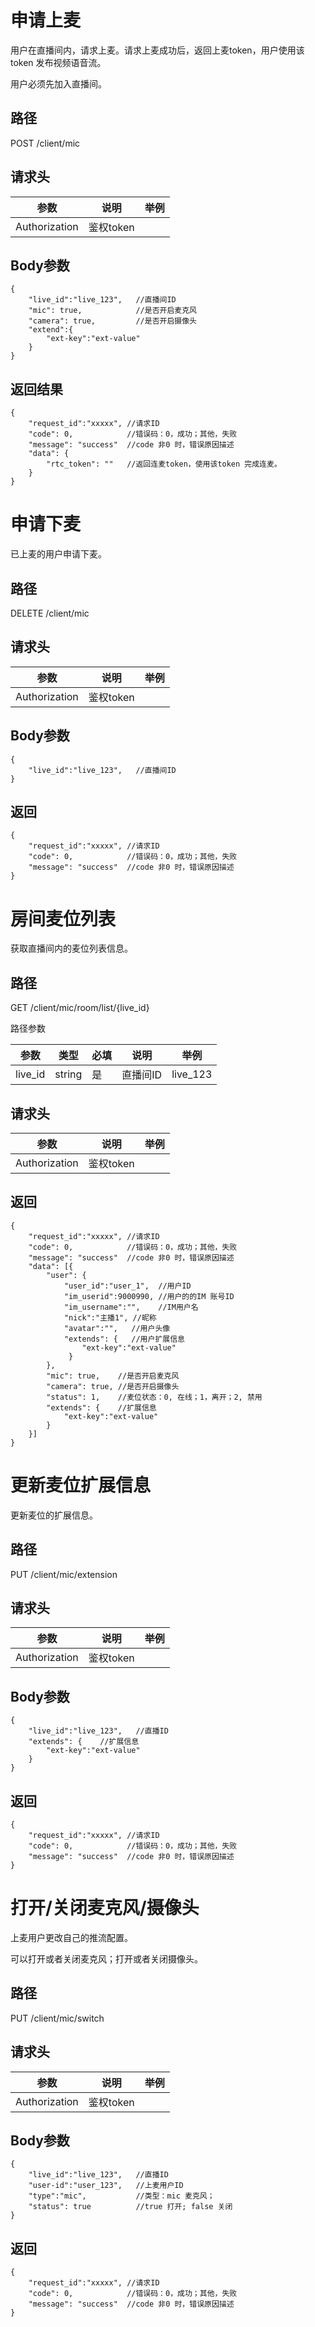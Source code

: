 # 申请上麦
用户在直播间内，请求上麦。请求上麦成功后，返回上麦token，用户使用该token 发布视频语音流。

用户必须先加入直播间。

## 路径
POST /client/mic

## 请求头
| 参数           | 说明            | 举例              |
|----           | ---            | ---               |
| Authorization | 鉴权token |      |

## Body参数
```
{
    "live_id":"live_123",   //直播间ID
    "mic": true,            //是否开启麦克风
    "camera": true,         //是否开启摄像头
    "extend":{
        "ext-key":"ext-value"
    }
}
```

## 返回结果
```
{
    "request_id":"xxxxx", //请求ID
    "code": 0,            //错误码：0，成功；其他，失败
    "message": "success"  //code 非0 时，错误原因描述
    "data": {
        "rtc_token": ""   //返回连麦token，使用该token 完成连麦。
    }
}
```

# 申请下麦
已上麦的用户申请下麦。

## 路径
DELETE /client/mic

## 请求头
| 参数           | 说明            | 举例              |
|----           | ---            | ---               |
| Authorization | 鉴权token |      |

## Body参数
```
{
    "live_id":"live_123",   //直播间ID
}
```

## 返回
```
{
    "request_id":"xxxxx", //请求ID
    "code": 0,            //错误码：0，成功；其他，失败
    "message": "success"  //code 非0 时，错误原因描述
}
```

# 房间麦位列表
获取直播间内的麦位列表信息。

## 路径
GET /client/mic/room/list/{live_id}

路径参数

| 参数            | 类型     | 必填   | 说明             | 举例       |
| ---------      | ------  |  ----- |   ------          |----------|
| live_id       | string  |  是 | 直播间ID    | live_123 |

## 请求头
| 参数           | 说明            | 举例              |
|----           | ---            | ---               |
| Authorization | 鉴权token |      |

## 返回
```
{
    "request_id":"xxxxx", //请求ID
    "code": 0,            //错误码：0，成功；其他，失败
    "message": "success"  //code 非0 时，错误原因描述
    "data": [{
        "user": {
            "user_id":"user_1",  //用户ID
            "im_userid":9000990, //用户的的IM 账号ID
            "im_username":"",    //IM用户名
            "nick":"主播1", //昵称
            "avatar":"",   //用户头像
            "extends": {   //用户扩展信息
                "ext-key":"ext-value"
             }
        },
        "mic": true,    //是否开启麦克风
        "camera": true, //是否开启摄像头
        "status": 1,    //麦位状态：0, 在线；1，离开；2, 禁用
        "extends": {    //扩展信息
            "ext-key":"ext-value"
        } 
    }]
}
```

# 更新麦位扩展信息
更新麦位的扩展信息。

## 路径
PUT /client/mic/extension

## 请求头
| 参数           | 说明            | 举例              |
|----           | ---            | ---               |
| Authorization | 鉴权token |      |

## Body参数
```
{
    "live_id":"live_123",   //直播ID
    "extends": {    //扩展信息
        "ext-key":"ext-value"
    } 
}
```

## 返回
```
{
    "request_id":"xxxxx", //请求ID
    "code": 0,            //错误码：0，成功；其他，失败
    "message": "success"  //code 非0 时，错误原因描述
}
```

# 打开/关闭麦克风/摄像头
上麦用户更改自己的推流配置。

可以打开或者关闭麦克风；打开或者关闭摄像头。

## 路径
PUT /client/mic/switch

## 请求头
| 参数           | 说明            | 举例              |
|----           | ---            | ---               |
| Authorization | 鉴权token |      |

## Body参数
```
{
    "live_id":"live_123",   //直播ID
    "user-id":"user_123",   //上麦用户ID
    "type":"mic",           //类型：mic 麦克风；
    "status": true          //true 打开; false 关闭
}
```

## 返回
```
{
    "request_id":"xxxxx", //请求ID
    "code": 0,            //错误码：0，成功；其他，失败
    "message": "success"  //code 非0 时，错误原因描述
}
```